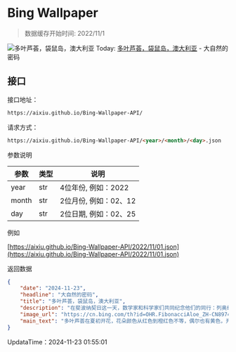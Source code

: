 # Bing Wallpaper

> 数据缓存开始时间: 2022/11/1

![多叶芦荟，袋鼠岛，澳大利亚](https://cn.bing.com/th?id=OHR.FibonacciAloe_ZH-CN8974137481_1920x1080.webp)
Today: [多叶芦荟，袋鼠岛，澳大利亚](https://cn.bing.com/th?id=OHR.FibonacciAloe_ZH-CN8974137481_1920x1080.webp) - 大自然的密码

## 接口

接口地址：

```html
https://aixiu.github.io/Bing-Wallpaper-API/
```

请求方式：

```html
https://aixiu.github.io/Bing-Wallpaper-API/<year>/<month>/<day>.json
```

参数说明

| 参数 | 类型 | 说明 |
| - | - | - |
| year | str | 4位年份, 例如：2022 |
| month | str | 2位月份, 例如：02、12 |
| day | str | 2位日期, 例如：02、25 |

例如

[https://aixiu.github.io/Bing-Wallpaper-API/2022/11/01.json](https://aixiu.github.io/Bing-Wallpaper-API/2022/11/01.json)

返回数据

```json
{
    "date": "2024-11-23",
    "headline": "大自然的密码",
    "title": "多叶芦荟，袋鼠岛，澳大利亚",
    "description": "在斐波纳契日这一天，数学家和科学家们共同纪念他们的同行：列奥纳多·斐波那契。这位中世纪数学家因推广阿拉伯数字系统而闻名于世，该系统使用零、小数点和10个数字，而不是笨重的罗马数字系统。不过，最著名的还是他的数字序列：0,1,1,2,3,5,8……这个数列从第3项开始，每一项都等于前两项之和。忽略掉零，前四个数字对应今天的日期11/23。",
    "image_url": "https://cn.bing.com/th?id=OHR.FibonacciAloe_ZH-CN8974137481_1920x1080.webp",
    "main_text": "多叶芦荟在夏初开花，花朵颜色从红色到橙红色不等，偶尔也有黄色，开在粗壮、多分枝的花序顶端。"
}
```

UpdataTime：2024-11-23 01:55:01
